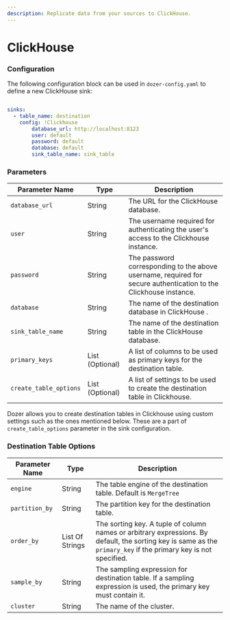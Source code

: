 ```yaml
---
description: Replicate data from your sources to ClickHouse.
---
```


# ClickHouse


### Configuration


The following configuration block can be used in `dozer-config.yaml` to define a new ClickHouse sink:

```yaml

sinks:
  - table_name: destination
    config: !Clickhouse
        database_url: http://localhost:8123
        user: default
        password: default
        database: default
        sink_table_name: sink_table
```


### Parameters

| **Parameter Name** | **Type**             | **Description**                                                                                                                                                                                                                                                             | 
|--------------------|----------------------|-----------------------------------------------------------------------------------------------------------------------------------------------------------------------------------------------------------------------------------------------------------------------------|
| `database_url` | String | The URL for the ClickHouse database. |
| `user`             | String               | The username required for authenticating the user's access to the Clickhouse instance.                                                                                                                                                          |
| `password`         | String               | The password corresponding to the above username, required for secure authentication to the Clickhouse instance.                                                                                                       |
| `database` | String | The name of the destination database in ClickHouse .                                                                                                                                                      |
| `sink_table_name`             | String | The name of the destination table in the ClickHouse database.                                                                                                                                                                              |
| `primary_keys` | List (Optional) | A list of columns to be used as primary keys for the destination table.                                                                                                                                                                          |
| `create_table_options` | List (Optional) | A list of settings to be used to create the destination table in Clickhouse.                                                                                                                                                                              |




Dozer allows you to create destination tables in Clickhouse using custom settings such as the ones mentioned below. These are a part of `create_table_options` parameter in the sink configuration.



### Destination Table Options

| **Parameter Name** | **Type**             | **Description**                                                                                                                                                                                                                                                             |
|--------------------|----------------------|-----------------------------------------------------------------------------------------------------------------------------------------------------------------------------------------------------------------------------------------------------------------------------|
| `engine`             | String               | The table engine of the destination table. Default is `MergeTree`                                                                                                                                                     |
| `partition_by`         | String               | The partition key for the destination table.                                                                                                                  |
| `order_by`             | List Of Strings | The sorting key. A tuple of column names or arbitrary expressions. By default, the sorting key is same as the `primary_key` if the primary key is not specified.                                                                                                                                                                             |
| `sample_by`            | String | The sampling expression for destination table. If a sampling expression is used, the primary key must contain it.                                                                                                                                                                              |
| `cluster` | String | The name of the cluster.                                                                                                                                                                              |


